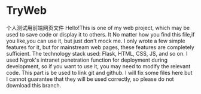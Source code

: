 # TryWeb
个人测试用前端网页文件
Hello!This is one of my web project, which may be used to save code or display it to others.
It No matter how you find this file,if you like,you can use it, but just don't mock me.
I only wrote a few simple features for it, but for mainstream web pages, these features are completely sufficient.
The technology stack used: Flask, HTML, CSS, JS, and so on.
I used Ngrok's intranet penetration function for deployment during development, so if you want to use it, you may need to modify the relevant code.
This part is be used to link git and github.
I will fix some files here but I cannot guarantee that they will be used correctly, so please do not download this branch.